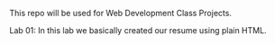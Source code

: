This repo will be used for Web Development Class Projects.

Lab 01:
In this lab we basically created our resume using plain HTML.